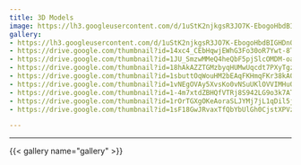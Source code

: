 ```yaml
---
title: 3D Models
image: https://lh3.googleusercontent.com/d/1uStK2njkgsR3JO7K-EbogoHbdBIGHDnO
gallery:
- https://lh3.googleusercontent.com/d/1uStK2njkgsR3JO7K-EbogoHbdBIGHDnO
- https://drive.google.com/thumbnail?id=14xc4_CEbHqwjEWhG3Fo30oR7Ywt-8TFl&sz=w1000
- https://drive.google.com/thumbnail?id=1JU_SmzwMMeQ4heQbF5pjSlcOMDM-oakx&sz=w1000
- https://drive.google.com/thumbnail?id=18hAkAZZTGMzbyqHUMwUqcdt7PXyTgznw&sz=w1000
- https://drive.google.com/thumbnail?id=1sbuttOqWouHM2bEAqFKHmqFKr38kA0gK&sz=w1000
- https://drive.google.com/thumbnail?id=1vNEgOVAy5XvsKo0vNSuUKlOVVIMHuQ0L&sz=w1000
- https://drive.google.com/thumbnail?id=1-4m7xtdZBHQfVTRj8S942LG9o3k7ATUb&sz=w1000
- https://drive.google.com/thumbnail?id=1rOrTGXgOKeAoraSLJYMj7jL1qDil5jDO&sz=w1000
- https://drive.google.com/thumbnail?id=1sF18GwJRvaxTfQbYbUlGh0CjstXPVzhS&sz=w1000

---
```

<!--more-->
---
{{< gallery name="gallery" >}}